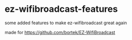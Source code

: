 # ez-wifibroadcast-features
some added features to make ez-wifibroadcast great again  
  
made for https://github.com/bortek/EZ-WifiBroadcast
